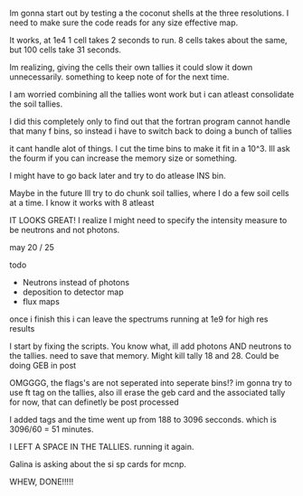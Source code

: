 Im gonna start out by testing a the coconut shells at the three resolutions. I need to make sure the code reads for any size effective map.

It works, at 1e4  1 cell takes 2 seconds to run. 8 cells takes about the same, but 100 cells take 31 seconds. 


Im realizing, giving the cells their own tallies it could slow it down unnecessarily. something to keep note of for the next time.

I am worried combining all the tallies wont work but i can atleast consolidate the soil tallies.

I did this completely only to find out that the fortran program cannot handle that many f bins, so instead i have to switch back to doing a bunch of tallies

it cant handle alot of things. I cut the time bins to make it fit in a 10^3. Ill ask the fourm if you can increase the memory size or something.

I might have to go back later and try to do atlease INS bin.

Maybe in the future Ill try to do chunk soil tallies, where I do a few soil cells at a time. I know it works with 8 atleast


IT LOOKS GREAT! I realize I might need to specify the intensity measure to be neutrons and not photons.

may 20 / 25

todo
- Neutrons instead of photons
- deposition to detector map
- flux maps

once i finish this i can leave the spectrums running at 1e9 for high res results

I start by fixing the scripts. You know what, ill add photons AND neutrons to the tallies. need to save that memory. Might kill tally 18 and 28. Could be doing GEB in post

OMGGGG, the flags's are not seperated into seperate bins!?
im gonna try to use ft tag on the tallies, also ill erase the geb card and the associated tally for now, that can definetly be post processed

I added tags and the time went up from 188 to 3096 secconds. which is 3096/60 = 51 minutes. 

I LEFT A SPACE IN THE TALLIES. running it again.

Galina is asking about the si sp cards for mcnp.

WHEW, DONE!!!!!